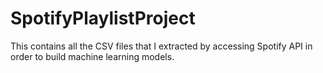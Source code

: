 # SpotifyPlaylistProject

This contains all the CSV files that I extracted by accessing Spotify API in order to build machine learning models.

